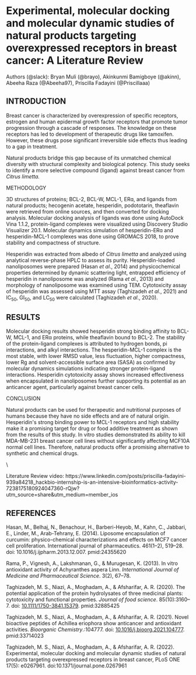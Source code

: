 # Experimental, molecular docking and molecular dynamic studies of natural products targeting overexpressed receptors in breast cancer: A Literature Review 

Authors (@slack): Bryan Muli (@brayo), Akinkunmi Bamigboye (@akinn), Abeeha Raza (@Abeeha97), Priscilla Fadayini (@Priscillaaa)


## INTRODUCTION

Breast cancer is characterized by overexpression of specific receptors, estrogen and human epidermal growth factor receptors that promote tumor progression through a cascade of responses. The knowledge on these receptors has led to development of therapeutic drugs like tamoxifen. However, these drugs pose significant irreversible side effects thus leading to a gap in treatment. 

Natural products bridge this gap because of its unmatched chemical diversity with structural complexity and biological potency. This study seeks to identify a more selective compound (ligand) against breast cancer from _Citrus limetta._ 

METHODOLOGY 

3D structures of proteins; BCL-2, BCL-W, MCL-1, ERɑ, and ligands from natural products; hecogenin acetate, hesperidin, podototarin, theaflavin were retrieved from online sources, and then converted for docking analysis. Molecular docking analysis of ligands was done using AutoDock Vina 1.1.2, protein-ligand complexes were visualized using Discovery Studio Visualizer 20.1. Molecular dynamics simulation of hesperidin-ERɑ and hesperidin-MCL-1 complexes was done using GROMACS 2018, to prove stability and compactness of structure.

Hesperidin was extracted from albedo of _Citrus limetta_ and analyzed using analytical reverse-phase HPLC to assess its purity. Hesperidin-loaded nanoliposomes were prepared (Hasan _et al_., 2014) and physicochemical properties determined by dynamic scattering light, entrapped efficiency of hesperidin in nanoliposome was analyzed (Rama _et al_., 2013) and morphology of nanoliposome was examined using TEM. Cytotoxicity assay of hesperidin was assessed using MTT assay (Taghizadeh _et al_., 2021) and IC<sub>50</sub>, GI<sub>50</sub>, and LC<sub>50</sub> were calculated (Taghizadeh _et al_., 2020). 


## RESULTS

Molecular docking results showed hesperidin strong binding affinity to BCL-W, MCL-1, and ERα proteins, while theaflavin bound to BCL-2. The stability of the protein-ligand complexes is attributed to hydrogen bonds, pi interactions, and alkyl interactions. The hesperidin-MCL-1 complex is the most stable, with lower RMSD value, less fluctuation, higher compactness, lower Rg and solvent-accessible surface area (SASA) as confirmed by molecular dynamics simulations indicating stronger protein-ligand interactions. Hesperidin cytotoxicity assay shows increased effectiveness when encapsulated in nanoliposomes further supporting its potential as an anticancer agent, particularly against breast cancer cells.

CONCLUSION 

Natural products can be used for therapeutic and nutritional purposes of humans because they have no side effects and are of natural origin. Hesperidin's strong binding power to MCL-1 receptors and high stability make it a promising target for drug or food additive treatment as shown from the results of this study. In vitro studies demonstrated its ability to kill MDA-MB-231 breast cancer cell lines without significantly affecting MCF10A normal cell lines. Therefore, natural products offer a promising alternative to synthetic and chemical drugs.

\


Literature Review video: https\://www\.linkedin.com/posts/priscilla-fadayini-939a84218\_hackbio-internship-is-an-intensive-bioinformatics-activity-7238175180924047360-rQjw?utm\_source=share\&utm\_medium=member\_ios


## REFERENCES

Hasan, M., Belhaj, N., Benachour, H., Barberi-Heyob, M., Kahn, C., Jabbari, E., Linder, M., Arab-Tehrany, E. (2014). Liposome encapsulation of curcumin: physico-chemical characterizations and effects on MCF7 cancer cell proliferation. International journal of pharmaceutics. 461(1–2), 519–28. doi: 10.1016/j.ijpharm.2013.12.007. pmid:24355620

Rama, P., Vignesh, A., Lakshmanan, G., & Murugesan, K. (2013). In vitro antioxidant activity of Achyranthes aspera Linn. _International Journal of Medicine and Pharmaceutical Science_. 3(2), 67–78.

Taghizadeh, M. S., Niazi, A., Moghadam, A., & Afsharifar, A. R. (2020). The potential application of the protein hydrolysates of three medicinal plants: cytotoxicity and functional properties. _Journal of food science_. 85(10):3160–7. doi: [10.1111/1750-3841.15379](https://doi.org/10.1111/1750-3841.15379). pmid:32885425

Taghizadeh, M. S., Niazi, A., Moghadam, A., & Afsharifar, A. R. (2021). Novel bioactive peptides of Achillea eriophora show anticancer and antioxidant activities. _Bioorganic Chemistry_.:104777. doi: [10.1016/j.bioorg.2021.104777](https://doi.org/10.1016/j.bioorg.2021.104777). pmid:33714023 

Taghizadeh, M. S., Niazi, A., Moghadam, A., & Afsharifar, A. R. (2022). Experimental, molecular docking and molecular dynamic studies of natural products targeting overexpressed receptors in breast cancer, PLoS ONE 17(5): e0267961. doi:10.1371/journal.pone.0267961
